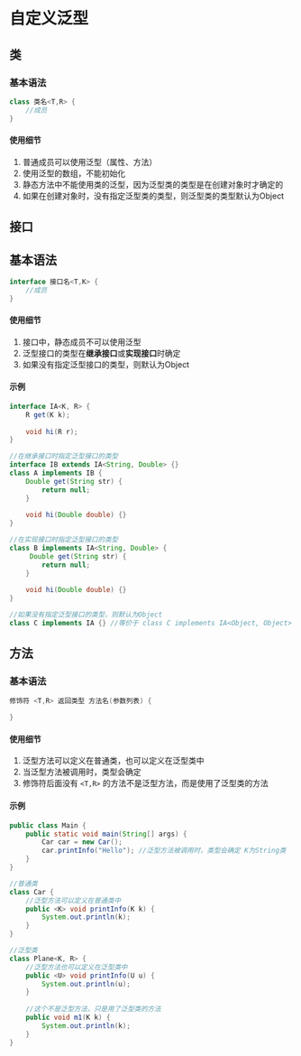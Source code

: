 # 自定义泛型

## 类

### 基本语法

```Java
class 类名<T,R> {
    //成员
}
```

#### 使用细节

1.   普通成员可以使用泛型（属性、方法）
2.   使用泛型的数组，不能初始化
3.   静态方法中不能使用类的泛型，因为泛型类的类型是在创建对象时才确定的
4.   如果在创建对象时，没有指定泛型类的类型，则泛型类的类型默认为Object

## 接口

## 基本语法

```Java
interface 接口名<T,K> {
    //成员
}
```

#### 使用细节

1.   接口中，静态成员不可以使用泛型
2.   泛型接口的类型在**继承接口**或**实现接口**时确定
3.   如果没有指定泛型接口的类型，则默认为Object

#### 示例

```Java
interface IA<K, R> {
    R get(K k);
    
    void hi(R r);
}

//在继承接口时指定泛型接口的类型
interface IB extends IA<String, Double> {}
class A implements IB {
    Double get(String str) {
        return null;
    }
    
    void hi(Double double) {}
}

//在实现接口时指定泛型接口的类型
class B implements IA<String, Double> {
     Double get(String str) {
        return null;
    }
    
    void hi(Double double) {}
}

//如果没有指定泛型接口的类型，则默认为Object
class C implements IA {} //等价于 class C implements IA<Object, Object> {}
```

## 方法

### 基本语法

```Java
修饰符 <T,R> 返回类型 方法名(参数列表) {
    
}
```

#### 使用细节

1.   泛型方法可以定义在普通类，也可以定义在泛型类中
2.   当泛型方法被调用时，类型会确定
3.   修饰符后面没有 `<T,R>` 的方法不是泛型方法，而是使用了泛型类的方法

#### 示例

```Java
public class Main {
    public static void main(String[] args) {
        Car car = new Car();
        car.printInfo("Hello"); //泛型方法被调用时，类型会确定 K为String类
    }
}

//普通类
class Car {
    //泛型方法可以定义在普通类中
    public <K> void printInfo(K k) {
        System.out.println(k);
    }
}

//泛型类
class Plane<K, R> {
    //泛型方法也可以定义在泛型类中
    public <U> void printInfo(U u) {
        System.out.println(u);
    }
    
    //这个不是泛型方法，只是用了泛型类的方法
    public void m1(K k) {
        System.out.println(k);
    }
}
```



